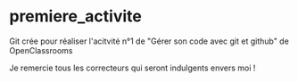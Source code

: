 # premiere_activite
Git crée pour réaliser l'acitvité n°1 de "Gérer son code avec git et github" de OpenClassrooms

Je remercie tous les correcteurs qui seront indulgents envers moi !

